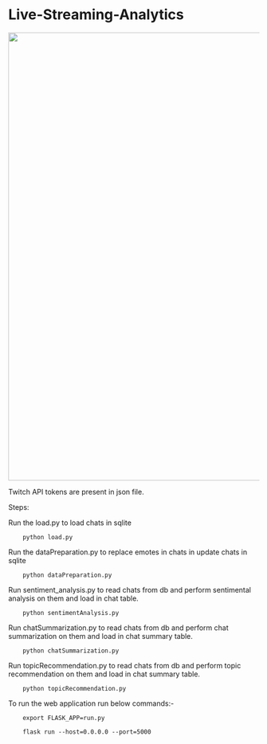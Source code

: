 # Live-Streaming-Analytics


<img src="https://github.com/NishaMDev/Live-Streaming-Analytics/assets/89233753/1ab318dc-5f97-4a70-bf90-ad1fd449dd22" width="900"/>

 
Twitch API tokens are present in json file.

Steps:

Run the load.py to load chats in sqlite

        python load.py

Run the dataPreparation.py to replace emotes in chats in update chats in sqlite

        python dataPreparation.py

Run sentiment_analysis.py to read chats from db and perform sentimental analysis on them and load in chat table.

        python sentimentAnalysis.py

Run chatSummarization.py to read chats from db and perform chat summarization on them and load in chat summary table.

        python chatSummarization.py

Run topicRecommendation.py to read chats from db and perform topic recommendation on them and load in chat summary table.

        python topicRecommendation.py
        
To run the web application run below commands:-
        
        export FLASK_APP=run.py
        
        flask run --host=0.0.0.0 --port=5000
